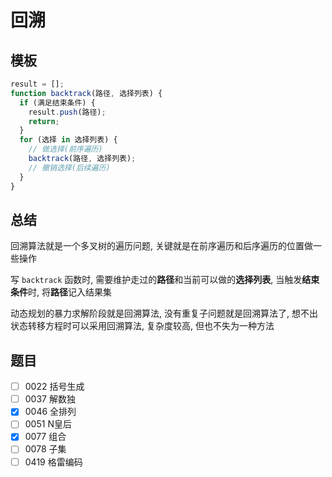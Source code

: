 # 回溯

## 模板

```js
result = [];
function backtrack(路径, 选择列表) {
  if (满足结束条件) {
    result.push(路径);
    return;
  }
  for (选择 in 选择列表) {
    // 做选择(前序遍历)
    backtrack(路径, 选择列表);
    // 撤销选择(后续遍历)
  }
}
```

## 总结

回溯算法就是一个多叉树的遍历问题, 关键就是在前序遍历和后序遍历的位置做一些操作

写 `backtrack` 函数时, 需要维护走过的**路径**和当前可以做的**选择列表**, 当触发**结束条件**时, 将**路径**记入结果集

动态规划的暴力求解阶段就是回溯算法, 没有重复子问题就是回溯算法了, 想不出状态转移方程时可以采用回溯算法, 复杂度较高, 但也不失为一种方法

## 题目

- [ ] 0022 括号生成
- [ ] 0037 解数独
- [x] 0046 全排列
- [ ] 0051 N皇后
- [x] 0077 组合
- [ ] 0078 子集
- [ ] 0419 格雷编码
